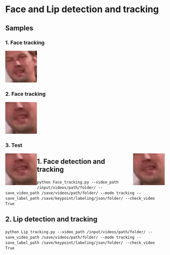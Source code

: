 # Face and Lip detection and tracking

## Samples
### 1. Face tracking
<img src="https://github.com/jungwook518/Face_Lip_detection_tracking/blob/master/samples/Face_ex1.gif" width="100" height="100">

### 2. Face tracking
<img src="https://github.com/jungwook518/Face_Lip_detection_tracking/blob/master/samples/Lip_ex1.gif" width="100" height="100">

### 3. Test
<img src="https://github.com/jungwook518/Face_Lip_detection_tracking/blob/master/samples/Lip_ex1.gif" style="float: left;" width="100" height="100">
<img src="https://github.com/jungwook518/Face_Lip_detection_tracking/blob/master/samples/Lip_ex1.gif" style="float: right;" width="100" height="100">

## 1. Face detection and tracking
```python Face_tracking.py --video_path /input/videos/path/folder/ --save_video_path /save/videos/path/folder/ --mode tracking --save_label_path /save/keypoint/labeling/json/folder/ --check_video True```

## 2. Lip detection and tracking
```python Lip_tracking.py --video_path /input/videos/path/folder/ --save_video_path /save/videos/path/folder/ --mode tracking --save_label_path /save/keypoint/labeling/json/folder/ --check_video True```

